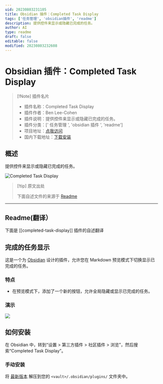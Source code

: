 ```yaml
---
uid: 20230803231105
title: Obsidian 插件：Completed Task Display
tags: ['任务管理', 'obsidian插件', 'readme']
description: 提供控件来显示或隐藏已完成的任务。
author: AI
type: readme
draft: false
editable: false
modified: 20230803232608
---
```


# Obsidian 插件：Completed Task Display

> [!Note] 插件名片
> - 插件名称：Completed Task Display
> - 插件作者：Ben Lee-Cohen
> - 插件说明：提供控件来显示或隐藏已完成的任务。
> - 插件分类：[' 任务管理 ', 'obsidian 插件 ', 'readme']
> - 项目地址：[点我访问](https://github.com/heliostatic/completed-task-display)
> - 国内下载地址：[下载安装](https://pkmer.cn/products/plugin/pluginMarket/?completed-task-display)

## 概述

提供控件来显示或隐藏已完成的任务。

![Completed Task Display](https://cdn.pkmer.cn/covers/completed-task-display.gif!pkmer)

> [!tip] 原文出处
>
>下面自述文件的来源于 [Readme](https://ghproxy.net/https://raw.githubusercontent.com/heliostatic/completed-task-display/master/README.md)
>

---

## Readme(翻译）

下面是 [[completed-task-display]] 插件的自述翻译

## 完成的任务显示

这是一个为 [Obsidian](https://obsidian.md) 设计的插件，允许您在 Markdown 预览模式下切换显示已完成的任务。

### 特点

- 在预览模式下，添加了一个新的按钮，允许全局隐藏或显示已完成的任务。

### 演示

![](demo-assets/ribbon-button.gif)

## 如何安装

在 Obsidian 中，转到“设置 > 第三方插件 > 社区插件 > 浏览”，然后搜索“Completed Task Display”。

### 手动安装

将 [最新版本](https://github.com/heliostatic/completed-task-display/releases/latest) 解压到您的 `<vault>/.obsidian/plugins/` 文件夹中。
